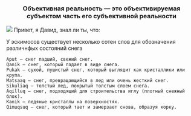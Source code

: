 <h3 align="center">Объективная реальность — это объективируемая субъектом часть его субъективной реальности</h3>

![](https://static.wikia.nocookie.net/dota2_gamepedia/images/c/c9/Emoticon_huh.gif/revision/latest?cb=20180504011823)
Привет, я Давид, знал ли ты, что: 

У эскимосов существует несколько сотен слов для обозначения различнфых состояний снега

    Aput — снег падший, свежий снег.
    Qanik — снег, который падает в виде снега.
    Pukak — сухой, пушистый снег, который выглядит как кристаллики или крупа.
    Matsaaq — снег, превращающийся в лед или очень жесткий снег.
    Sikuliaq — толстый лед, покрытый толстым слоем снега.
    Aqilluq — снег, подходящий для строительства иглу (плотный снежный блок).
    Kanik — ледяные кристаллы на поверхностях.
    Qimuqsuq — снег, который тает и замерзает снова, образуя корку.
